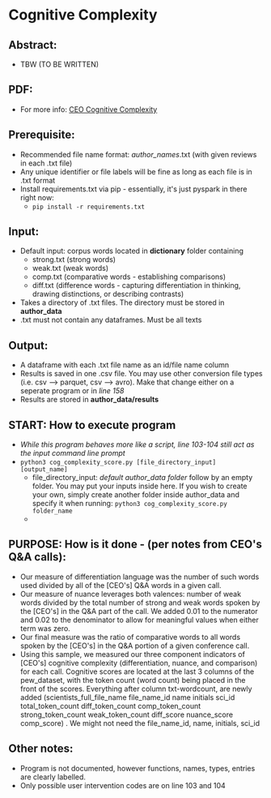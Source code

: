# Cognitive Complexity 

## Abstract:
- TBW (TO BE WRITTEN)

## PDF: 
- For more info: [CEO Cognitive Complexity](ceo_cog_complexity.pdf)

## Prerequisite:
- Recommended file name format: _author_names_.txt (with given reviews in each .txt file)
- Any unique identifier or file labels will be fine as long as each file is in .txt format
- Install requirements.txt via pip - essentially, it's just pyspark in there right now:
    - `pip install -r requirements.txt`

## Input:
- Default input: corpus words located in **dictionary** folder containing
    - strong.txt (strong words)
    - weak.txt (weak words)
    - comp.txt (comparative words - establishing comparisons)
    - diff.txt (difference words - capturing differentiation in thinking, drawing distinctions, or describing contrasts)
- Takes a directory of .txt files. The directory must be stored in **author_data**
- .txt must not contain any dataframes. Must be all texts

## Output:
- A dataframe with each .txt file name as an id/file name column 
- Results is saved in one .csv file. You may use other conversion file types (i.e. csv --> parquet, csv --> avro). Make that change either on a seperate program or in _line 158_
- Results are stored in **author_data/results**

## START: How to execute program 
- _While this program behaves more like a script, line 103-104 still act as the input command line prompt_
- `python3 cog_complexity_score.py [file_directory_input] [output_name]`
    - file_directory_input: _default author\_data folder_ follow by an empty folder. You may put your inputs inside here. If you wish to create your own, simply create another folder inside author_data and specify it when running: `python3 cog_complexity_score.py folder_name`
    - 


## PURPOSE: How is it done - (per notes from CEO's Q&A calls):
- Our measure of differentiation language was the number of such words used divided by all of the [CEO's] Q&A words in a given call.
- Our measure of nuance leverages both valences: number of weak words divided by the total number of strong and weak words spoken by the [CEO's] in the Q&A part of the call. We added 0.01 to the numerator and 0.02 to the denominator to allow for meaningful values when either term was zero.
- Our final measure was the ratio of comparative words to all words spoken by the [CEO's] in the Q&A portion of a given conference call.
- Using this sample, we measured our three component indicators of [CEO's] cognitive complexity (differentiation, nuance, and comparison) for each call.
Cognitive scores are located at the last 3 columns of the pew_dataset, with the token count (word count) being placed in the front of the scores. Everything after column txt-wordcount, are newly added (scientists_full_file_name	file_name_id	name	initials	sci_id	total_token_count	diff_token_count	comp_token_count	strong_token_count	weak_token_count	diff_score	nuance_score	comp_score) . We might not need the file_name_id, name, initials, sci_id


## Other notes:
- Program is not documented, however functions, names, types, entries are clearly labelled. 
- Only possible user intervention codes are on line 103 and 104